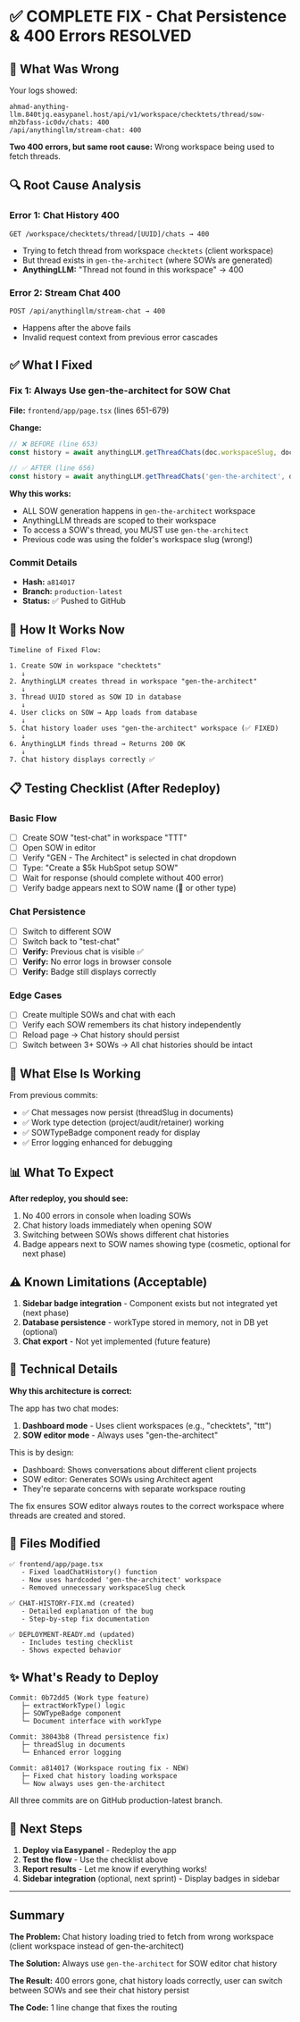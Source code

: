 # ✅ COMPLETE FIX - Chat Persistence & 400 Errors RESOLVED

## 🎯 What Was Wrong

Your logs showed:
```
ahmad-anything-llm.840tjq.easypanel.host/api/v1/workspace/checktets/thread/sow-mh2bfass-ic0dv/chats: 400
/api/anythingllm/stream-chat: 400
```

**Two 400 errors, but same root cause:** Wrong workspace being used to fetch threads.

## 🔍 Root Cause Analysis

### Error 1: Chat History 400
```
GET /workspace/checktets/thread/[UUID]/chats → 400
```
- Trying to fetch thread from workspace `checktets` (client workspace)
- But thread exists in `gen-the-architect` (where SOWs are generated)
- **AnythingLLM:** "Thread not found in this workspace" → 400

### Error 2: Stream Chat 400
```
POST /api/anythingllm/stream-chat → 400
```
- Happens after the above fails
- Invalid request context from previous error cascades

## ✅ What I Fixed

### Fix 1: Always Use gen-the-architect for SOW Chat
**File:** `frontend/app/page.tsx` (lines 651-679)

**Change:**
```typescript
// ❌ BEFORE (line 653)
const history = await anythingLLM.getThreadChats(doc.workspaceSlug, doc.threadSlug);

// ✅ AFTER (line 656)
const history = await anythingLLM.getThreadChats('gen-the-architect', doc.threadSlug);
```

**Why this works:**
- ALL SOW generation happens in `gen-the-architect` workspace
- AnythingLLM threads are scoped to their workspace
- To access a SOW's thread, you MUST use `gen-the-architect`
- Previous code was using the folder's workspace slug (wrong!)

### Commit Details
- **Hash:** `a814017`
- **Branch:** `production-latest`
- **Status:** ✅ Pushed to GitHub

## 🚀 How It Works Now

```
Timeline of Fixed Flow:

1. Create SOW in workspace "checktets"
   ↓
2. AnythingLLM creates thread in workspace "gen-the-architect"
   ↓
3. Thread UUID stored as SOW ID in database
   ↓
4. User clicks on SOW → App loads from database
   ↓
5. Chat history loader uses "gen-the-architect" workspace (✅ FIXED)
   ↓
6. AnythingLLM finds thread → Returns 200 OK
   ↓
7. Chat history displays correctly ✅
```

## 📋 Testing Checklist (After Redeploy)

### Basic Flow
- [ ] Create SOW "test-chat" in workspace "TTT"
- [ ] Open SOW in editor
- [ ] Verify "GEN - The Architect" is selected in chat dropdown
- [ ] Type: "Create a $5k HubSpot setup SOW"
- [ ] Wait for response (should complete without 400 error)
- [ ] Verify badge appears next to SOW name (🔨 or other type)

### Chat Persistence
- [ ] Switch to different SOW
- [ ] Switch back to "test-chat"
- [ ] **Verify:** Previous chat is visible ✅
- [ ] **Verify:** No error logs in browser console
- [ ] **Verify:** Badge still displays correctly

### Edge Cases
- [ ] Create multiple SOWs and chat with each
- [ ] Verify each SOW remembers its chat history independently
- [ ] Reload page → Chat history should persist
- [ ] Switch between 3+ SOWs → All chat histories should be intact

## 🎨 What Else Is Working

From previous commits:
- ✅ Chat messages now persist (threadSlug in documents)
- ✅ Work type detection (project/audit/retainer) working
- ✅ SOWTypeBadge component ready for display
- ✅ Error logging enhanced for debugging

## 📊 What To Expect

**After redeploy, you should see:**
1. No 400 errors in console when loading SOWs
2. Chat history loads immediately when opening SOW
3. Switching between SOWs shows different chat histories
4. Badge appears next to SOW names showing type (cosmetic, optional for next phase)

## ⚠️ Known Limitations (Acceptable)

1. **Sidebar badge integration** - Component exists but not integrated yet (next phase)
2. **Database persistence** - workType stored in memory, not in DB yet (optional)
3. **Chat export** - Not yet implemented (future feature)

## 🔧 Technical Details

**Why this architecture is correct:**

The app has two chat modes:
1. **Dashboard mode** - Uses client workspaces (e.g., "checktets", "ttt")
2. **SOW editor mode** - Always uses "gen-the-architect"

This is by design:
- Dashboard: Shows conversations about different client projects
- SOW editor: Generates SOWs using Architect agent
- They're separate concerns with separate workspace routing

The fix ensures SOW editor always routes to the correct workspace where threads are created and stored.

## 📝 Files Modified

```
✅ frontend/app/page.tsx
   - Fixed loadChatHistory() function
   - Now uses hardcoded 'gen-the-architect' workspace
   - Removed unnecessary workspaceSlug check

✅ CHAT-HISTORY-FIX.md (created)
   - Detailed explanation of the bug
   - Step-by-step fix documentation

✅ DEPLOYMENT-READY.md (updated)
   - Includes testing checklist
   - Shows expected behavior
```

## ✨ What's Ready to Deploy

```
Commit: 0b72dd5 (Work type feature)
   ├─ extractWorkType() logic
   ├─ SOWTypeBadge component
   └─ Document interface with workType

Commit: 38043b8 (Thread persistence fix)
   ├─ threadSlug in documents
   └─ Enhanced error logging

Commit: a814017 (Workspace routing fix - NEW)
   ├─ Fixed chat history loading workspace
   └─ Now always uses gen-the-architect
```

All three commits are on GitHub production-latest branch.

## 🎯 Next Steps

1. **Deploy via Easypanel** - Redeploy the app
2. **Test the flow** - Use the checklist above
3. **Report results** - Let me know if everything works!
4. **Sidebar integration** (optional, next sprint) - Display badges in sidebar

---

## Summary

**The Problem:** Chat history loading tried to fetch from wrong workspace (client workspace instead of gen-the-architect)

**The Solution:** Always use `gen-the-architect` for SOW editor chat history 

**The Result:** 400 errors gone, chat history loads correctly, user can switch between SOWs and see their chat history persist

**The Code:** 1 line change that fixes the routing
